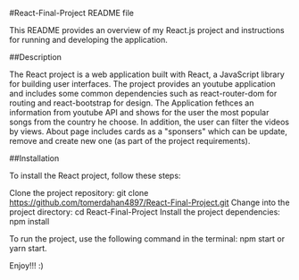 #React-Final-Project README file


This README provides an overview of my React.js project and instructions for running and developing the application.



##Description

The React project is a web application built with React, a JavaScript library for building user interfaces. The project provides an youtube application and includes some common dependencies such as react-router-dom for routing and react-bootstrap for design.
The Application fethces an information from youtube API and shows for the user the most popular songs from the country he choose. In addition, the user can filter the videos by views.
About page includes cards as a "sponsers" which can be update, remove and create new one (as part of the project requirements).

##Installation

To install the React project, follow these steps:

Clone the project repository: git clone https://github.com/tomerdahan4897/React-Final-Project.git
Change into the project directory: cd React-Final-Project
Install the project dependencies: npm install


To run the project, use the following command in the terminal:
npm start or yarn start.


Enjoy!!! :)



